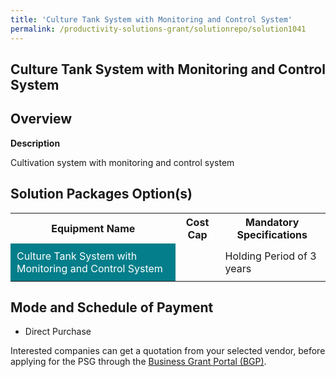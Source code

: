 ```yaml
---
title: 'Culture Tank System with Monitoring and Control System'
permalink: /productivity-solutions-grant/solutionrepo/solution1041
---
```


## Culture Tank System with Monitoring and Control System

## Overview

**Description**

Cultivation system with monitoring and control system

## Solution Packages Option(s)

<table>
<tr>
<th><b>Equipment Name</b></th>
<th><b>Cost Cap</b></th>
<th><b>Mandatory Specifications</b></th>
</tr>
<tr>
<td style='padding: 10px; background-color: #037E8A; color: #FFFFFF;'>Culture Tank System with Monitoring and Control System</td>
<td style='padding: 10px;'> </td>
<td style='padding: 10px;'>Holding Period of 3 years</td>
</tr>
</table>

## Mode and Schedule of Payment

 - Direct Purchase

Interested companies can get a quotation from your selected vendor, before applying for the PSG through the <a href='https://www.businessgrants.gov.sg/' target='_blank' rel='noopener'>Business Grant Portal (BGP)</a>.

<script src="/jquery/resize-tables.js"></script>
